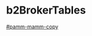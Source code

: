 # b2BrokerTables

[#pamm-mamm-copy](https://alexandrkarpovich.github.io/b2BrokerTables/build/pamm-mamm-copy.html)
